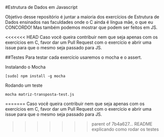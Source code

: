 #Estrutura de Dados em Javascript

Objetivo desse repositório é juntar a maioria dos exercícios de Estrutura de Dados ensinados nas faculdades onde o C ainda é língua mãe, o que eu CONCORDO! Mas também podemos mostrar que podem ser feitos em JS.

<<<<<<< HEAD
Caso você queira contribuir nem que seja apenas com os exercícios em C, favor dar um Pull Request com o exercício e abrir uma issue para que o mesmo seja passado para JS.

##Testes
Para testar cada exercício usaremos o mocha e o assert.

Instalando o Mocha

    [sudo] npm install -g mocha

Rodando um teste

    mocha matriz-transposta-test.js   
=======
Caso você queira contribuir nem que seja apenas com os exercícios em C, favor dar um Pull Request com o exercício e abrir uma issue para que o mesmo seja passado para JS.
>>>>>>> parent of 7b4a627... README explicando como rodar os testes
